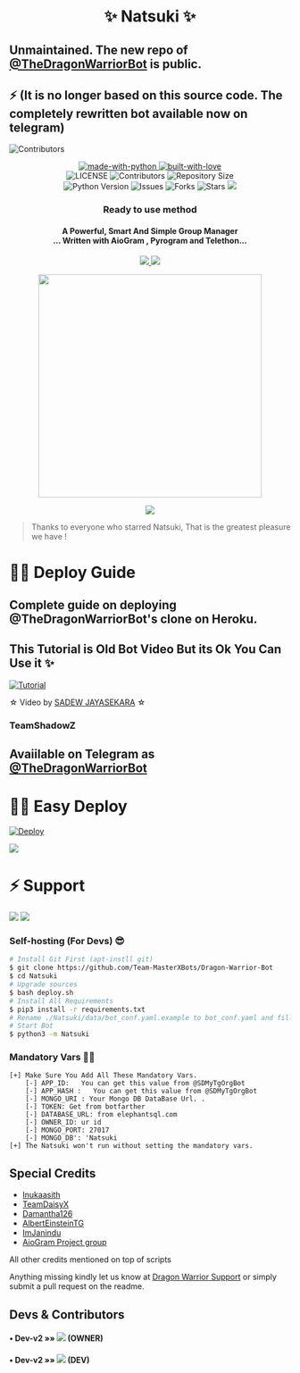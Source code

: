 <h1 align="center"><b>✨ Natsuki ✨</b></h1> 



## Unmaintained. The new repo of [@TheDragonWarriorBot](https://t.me/TheDragonWarriorBot) is public. 

## ⚡ (It is no longer based on this source code. The completely rewritten bot available now on telegram)

![Contributors](https://contrib.rocks/image?repo=Team-MasterXBots/Dragon-Warrior-Bot)

<p align="center">
    <a href="https://python.org">
        <img src="http://forthebadge.com/images/badges/made-with-python.svg" alt="made-with-python">
    </a>
    <a href="https://GitHub.com/New-Dev3">
        <img src="http://ForTheBadge.com/images/badges/built-with-love.svg" alt="built-with-love">
    </a> <br>
    <img src="https://img.shields.io/github/license/Team-MasterXBots/Dragon-Warrior-Bot?style=for-the-badge&logo=appveyor" alt="LICENSE">
    <img src="https://img.shields.io/github/contributors/Team-MasterXBots/Dragon-Warrior-Bot?style=for-the-badge&logo=appveyor" alt="Contributors">
    <img src="https://img.shields.io/github/repo-size/Team-MasterXBots/Dragon-Warrior-Bot?style=for-the-badge&logo=appveyor" alt="Repository Size"> <br>
    <img src="https://img.shields.io/badge/python-3.9-green?style=for-the-badge&logo=appveyor" alt="Python Version">
    <img src="https://img.shields.io/github/issues/Team-MasterXBots/Dragon-Warrior-Bot?style=for-the-badge&logo=appveyor" alt="Issues">
    <img src="https://img.shields.io/github/forks/Team-MasterXBots/Dragon-Warrior-Bot?style=for-the-badge&logo=appveyor" alt="Forks">
    <img src="https://img.shields.io/github/stars/Team-MasterXBots/Dragon-Warrior-Bot?style=for-the-badge&logo=appveyor" alt="Stars">
    <a href="https://pypi.org/project/Telethon/"> <img src="https://img.shields.io/pypi/v/telethon?color=yellow&label=telethon&logo=python&logoColor=green&style=for-the-badge" /></a>
</p>

<h3 align="center"> 
    Ready to use method
</h3>

<h4 align="center">A Powerful, Smart And Simple Group Manager <br> ... Written with AioGram , Pyrogram and Telethon...</h4>
<p align='center'>
  <a href="https://www.python.org/" alt="made-with-python"> <img src="https://img.shields.io/badge/Made%20with-Python-1f425f.svg?style=flat-square&logo=python&color=blue" /> </a>
  <a href="https://github.com/Team-MasterXBots/Dragon-Warrior-Bot/graphs/commit-activity" alt="Maintenance"> <img src="https://img.shields.io/badge/Maintained%3F-yes-green.svg?style=flat-square" /> </a>
</p>

<p align="center"><a href="https://t.me/DragonWarriorSupport"><img src="https://telegra.ph/file/15cae7b6d9b7e39aeb8fd.jpg" width="400"></a></p>
<p align="center">
    <a href="https://github.com/Team-MasterXBots/Dragon-Warrior-Bot/commits/New-Dev3"> <img src="https://img.shields.io/github/last-commit/Team-MasterXBots/Dragon-Warrior-Bot?color=brown&logo=github&logoColor=green&style=for-the-badge" /></a>
  
</p>

> Thanks to everyone who starred Natsuki, That is the greatest pleasure we have !

# 🧙‍♀️ Deploy Guide

## Complete guide on deploying @TheDragonWarriorBot's clone on Heroku.

## This Tutorial is Old Bot Video But its Ok You Can Use it ✨

[![Tutorial](https://yt-embed.herokuapp.com/embed?v=YyiO6jdPzXg)](https://youtu.be/YyiO6jdPzXg)

☆ Video by [SADEW JAYASEKARA](https://www.youtube.com/channel/UCdSBUUQ1v0_IIElBR_1B72w) ☆

### TeamShadowZ

## Avaiilable on Telegram as [@TheDragonWarriorBot](https://t.me/TheDragonWarriorBot)

# 🏃‍♂️ Easy Deploy 
[![Deploy](https://www.herokucdn.com/deploy/button.svg)](https://heroku.com/deploy?template=https://github.com/Team-MasterXBots/Dragon-Warrior-Bot.git)

<a href="https://www.youtube.com/channel/UCdSBUUQ1v0_IIElBR_1B72w"><img src="https://img.shields.io/badge/How%20To-Deploy-red.svg?logo=Youtube"></a>

# ⚡ Support
<a href="https://t.me/DragonWarriorSupport"><img src="https://img.shields.io/badge/Join-Telegram%20Channel-red.svg?logo=Telegram"></a>
<a href="https://t.me/DragonWarriorUpdates"><img src="https://img.shields.io/badge/Join-Telegram%20Group-blue.svg?logo=telegram"></a>

### Self-hosting (For Devs) 😎
```sh
# Install Git First (apt-instll git)
$ git clone https://github.com/Team-MasterXBots/Dragon-Warrior-Bot
$ cd Natsuki
# Upgrade sources
$ bash deploy.sh
# Install All Requirements 
$ pip3 install -r requirements.txt
# Rename ./Natsuki/data/bot_conf.yaml.example to bot_conf.yaml and fill
# Start Bot 
$ python3 -m Natsuki
```

### Mandatory Vars 🙋‍♀️
```
[+] Make Sure You Add All These Mandatory Vars. 
    [-] APP_ID:   You can get this value from @SDMyTgOrgBot
    [-] APP_HASH :   You can get this value from @SDMyTgOrgBot
    [-] MONGO_URI : Your Mongo DB DataBase Url. .
    [-] TOKEN: Get from botfarther
    [-] DATABASE_URL: from elephantsql.com
    [-] OWNER_ID: ur id
    [-] MONGO_PORT: 27017
    [-] MONGO_DB': 'Natsuki
[+] The Natsuki won't run without setting the mandatory vars.
```

## Special Credits
- [Inukaasith](https://gitlab.com/inukaasith)
- [TeamDaisyX](https://github.com/TeamDaisyX)
- [Damantha126](https://github.com/Damantha126)
- [AlbertEinsteinTG](https://github.com/AlbertEinsteinTG)
- [ImJanindu](https://github.com/ImJanindu) 
- [AioGram Project group](https://github.com/aiogram) 

All other credits mentioned on top of scripts

Anything missing kindly let us know at [Dragon Warrior Support](https://t.me/DragonWarriorSupport) or simply submit a pull request on the readme.


## Devs & Contributors

#### • Dev-v2    »»  <a href="https://github.com/New-Dev3" alt="New-Dev3"> <img src="https://img.shields.io/badge/New-Dev3 -90302f?logo=github" /></a> (OWNER)
#### • Dev-v2  »»  <a href="https://github.com/New-Dev3" alt="New-Dev3"> <img src="https://img.shields.io/badge/New-Dev3 -82CAFA?logo=github" /></a> (DEV)
